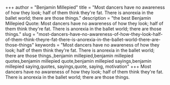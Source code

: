 +++
author = "Benjamin Millepied"
title = "Most dancers have no awareness of how they look; half of them think they're fat. There is anorexia in the ballet world; there are those things."
description = "the best Benjamin Millepied Quote: Most dancers have no awareness of how they look; half of them think they're fat. There is anorexia in the ballet world; there are those things."
slug = "most-dancers-have-no-awareness-of-how-they-look-half-of-them-think-theyre-fat-there-is-anorexia-in-the-ballet-world-there-are-those-things"
keywords = "Most dancers have no awareness of how they look; half of them think they're fat. There is anorexia in the ballet world; there are those things.,benjamin millepied,benjamin millepied quotes,benjamin millepied quote,benjamin millepied sayings,benjamin millepied saying,quotes, sayings,quote, saying, motivation"
+++
Most dancers have no awareness of how they look; half of them think they're fat. There is anorexia in the ballet world; there are those things.
